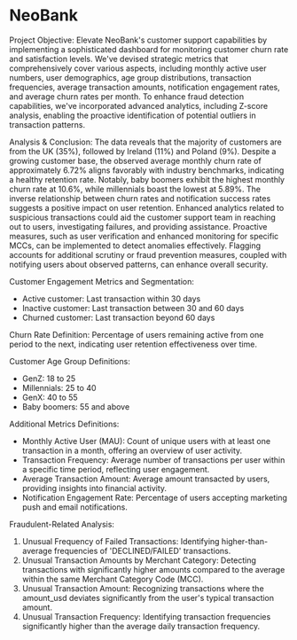 # NeoBank

Project Objective:
Elevate NeoBank's customer support capabilities by implementing a sophisticated dashboard for monitoring customer churn rate and satisfaction levels. We've devised strategic metrics that comprehensively cover various aspects, including monthly active user numbers, user demographics, age group distributions, transaction frequencies, average transaction amounts, notification engagement rates, and average churn rates per month. To enhance fraud detection capabilities, we've incorporated advanced analytics, including Z-score analysis, enabling the proactive identification of potential outliers in transaction patterns.

Analysis & Conclusion:
The data reveals that the majority of customers are from the UK (35%), followed by Ireland (11%) and Poland (9%). Despite a growing customer base, the observed average monthly churn rate of approximately 6.72% aligns favorably with industry benchmarks, indicating a healthy retention rate. Notably, baby boomers exhibit the highest monthly churn rate at 10.6%, while millennials boast the lowest at 5.89%. The inverse relationship between churn rates and notification success rates suggests a positive impact on user retention. Enhanced analytics related to suspicious transactions could aid the customer support team in reaching out to users, investigating failures, and providing assistance. Proactive measures, such as user verification and enhanced monitoring for specific MCCs, can be implemented to detect anomalies effectively. Flagging accounts for additional scrutiny or fraud prevention measures, coupled with notifying users about observed patterns, can enhance overall security.

Customer Engagement Metrics and Segmentation:
- Active customer: Last transaction within 30 days
- Inactive customer: Last transaction between 30 and 60 days
- Churned customer: Last transaction beyond 60 days

Churn Rate Definition:
Percentage of users remaining active from one period to the next, indicating user retention effectiveness over time.

Customer Age Group Definitions:
- GenZ: 18 to 25
- Millennials: 25 to 40
- GenX: 40 to 55
- Baby boomers: 55 and above

Additional Metrics Definitions:
- Monthly Active User (MAU): Count of unique users with at least one transaction in a month, offering an overview of user activity.
- Transaction Frequency: Average number of transactions per user within a specific time period, reflecting user engagement.
- Average Transaction Amount: Average amount transacted by users, providing insights into financial activity.
- Notification Engagement Rate: Percentage of users accepting marketing push and email notifications.

Fraudulent-Related Analysis:
1. Unusual Frequency of Failed Transactions: Identifying higher-than-average frequencies of 'DECLINED/FAILED' transactions.
2. Unusual Transaction Amounts by Merchant Category: Detecting transactions with significantly higher amounts compared to the average within the same Merchant Category Code (MCC).
3. Unusual Transaction Amount: Recognizing transactions where the amount_usd deviates significantly from the user's typical transaction amount.
4. Unusual Transaction Frequency: Identifying transaction frequencies significantly higher than the average daily transaction frequency.

